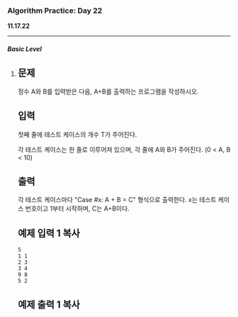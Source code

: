 <h3>Algorithm Practice: Day 22</h3> 

**11.17.22**                                    																														

-------

<h5>Basic Level</h5>

1. ## 문제

    정수 A와 B를 입력받은 다음, A+B를 출력하는 프로그램을 작성하시오.

   ## 입력

   첫째 줄에 테스트 케이스의 개수 T가 주어진다.

   각 테스트 케이스는 한 줄로 이루어져 있으며, 각 줄에 A와 B가 주어진다. (0 < A, B < 10)

   ## 출력

   각 테스트 케이스마다 "Case #x: A + B = C" 형식으로 출력한다. x는 테스트 케이스 번호이고 1부터 시작하며, C는 A+B이다.

   ## 예제 입력 1 복사

   ```
   5
   1 1
   2 3
   3 4
   9 8
   5 2
   ```

   ## 예제 출력 1 복사

   ```
   Case #1: 1 + 1 = 2
   Case #2: 2 + 3 = 5
   Case #3: 3 + 4 = 7
   Case #4: 9 + 8 = 17
   Case #5: 5 + 2 = 7
   ```

```java
import java.util.*;
import java.io.*;

public class Main{
  public static void main(String[] args) throws IOException{
    BufferedReader br = new BufferedReader(new InputStreamReader(System.in));
    BufferedWriter bw = new BufferedWriter(new OutputStreamWriter(System.out));
    
    int T = Integer.parseInt(br.readLine());
    for(int i=1; i <= T; i++){
      StringTokenizer st = new StringTokenizer(br.readLine());
      
      int A = Integer.parseInt(st.nextToken());
      int B = Integer.parseInt(st.nextToken());
      
      bw.write("Case #"+i+": "+A+" + "+B+" = "+(A+B)+"\n");
    }
    bw.flush();
  }
}
```







<b>Thoughts</b>

- Scanner는 키보드 입력이 바로 프로그램으로 전달된다. 하지만 I/O가 자주 일어나면 속도가 느려진다. 
- 그렇기때문에 중간에 Buffer를 두어 한번에 묶어 전달하는 것이 더 효율적이고 빠르다.
- Buffer는 입력을 String으로 받는다
- ``InputStreamReader``  는 byte를 읽어서 character로 변환해준다. 
- ``OutputStreamWriter`` 는 character를 읽어서 byte로 변환해준다.
- StringTokenizer는 사용자가 지정한 방식으로 String을 Token화 하여 데이터를 가공한다.(문자열의 제일 작은단위 Token으로 쪼갠다. 자른다.)
  - Ex) 해당 문제에서는 BufferedReader로 읽어온 String 단위별로 자른다.
- nextToken( ) 은 readLine( ) 을 통해 입력받은 값을 공백 단위로 구분하여 순서대로 호출한다. 
- ``"\n"`` : 줄바꿈
- 이전 문제와 같음. Input Output Stream에 대한 이해가 필요.

